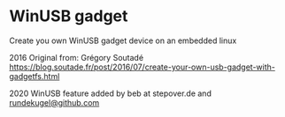 # WinUSB gadget

Create you own WinUSB gadget device on an embedded linux

2016 Original from: Grégory Soutadé https://blog.soutade.fr/post/2016/07/create-your-own-usb-gadget-with-gadgetfs.html

2020 WinUSB feature added by beb at stepover.de and rundekugel@github.com
